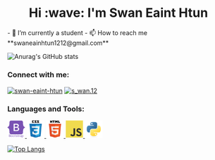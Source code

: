 <div align="center">
  <h1>Hi :wave: I'm Swan Eaint Htun</h1>
</div>
- 🔭 I’m currently a student
- 📫 How to reach me **swaneainhtun1212@gmail.com**


![Anurag's GitHub stats](https://github-readme-stats.vercel.app/api?username=SwanEainHtun&show_icons=true&theme=nightowl)

<h3 align="left">Connect with me:</h3>
<p align="left">
<a href="https://www.linkedin.com/in/swan-eaint-htun" target="blank"><img align="center" src="https://raw.githubusercontent.com/rahuldkjain/github-profile-readme-generator/master/src/images/icons/Social/linked-in-alt.svg" alt="swan-eaint-htun" height="30" width="40" /></a>
<a href="https://instagram.com/s_wan.12" target="blank"><img align="center" src="https://raw.githubusercontent.com/rahuldkjain/github-profile-readme-generator/master/src/images/icons/Social/instagram.svg" alt="s_wan.12" height="30" width="40" /></a>
</p>

<h3 align="left">Languages and Tools:</h3>
<p align="left"> <a href="https://getbootstrap.com" target="_blank"> <img src="https://raw.githubusercontent.com/devicons/devicon/master/icons/bootstrap/bootstrap-plain-wordmark.svg" alt="bootstrap" width="40" height="40"/> </a> <a href="https://www.w3schools.com/css/" target="_blank"> <img src="https://raw.githubusercontent.com/devicons/devicon/master/icons/css3/css3-original-wordmark.svg" alt="css3" width="40" height="40"/> </a> <a href="https://www.w3.org/html/" target="_blank"> <img src="https://raw.githubusercontent.com/devicons/devicon/master/icons/html5/html5-original-wordmark.svg" alt="html5" width="40" height="40"/> </a> <a href="https://developer.mozilla.org/en-US/docs/Web/JavaScript" target="_blank"> <img src="https://raw.githubusercontent.com/devicons/devicon/master/icons/javascript/javascript-original.svg" alt="javascript" width="40" height="40"/> </a> <a href="https://www.python.org" target="_blank"> <img src="https://raw.githubusercontent.com/devicons/devicon/master/icons/python/python-original.svg" alt="python" width="40" height="40"/></p>
  
[![Top Langs](https://github-readme-stats.vercel.app/api/top-langs/?username=SwanEainHtun&layout=compact)](https://github.com/anuraghazra/github-readme-stats)


